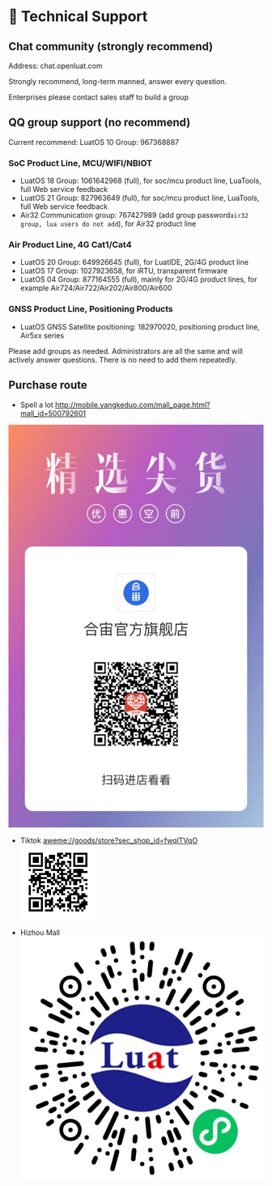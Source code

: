 # 💬 Technical Support

## Chat community (strongly recommend)

Address: chat.openluat.com

Strongly recommend, long-term manned, answer every question.

Enterprises please contact sales staff to build a group

## QQ group support (no recommend)

Current recommend: LuatOS 10 Group: 967368887

### SoC Product Line, MCU/WIFI/NBIOT
* LuatOS 18 Group: 1061642968 (full), for soc/mcu product line, LuaTools, full Web service feedback
* LuatOS 21 Group: 827963649 (full), for soc/mcu product line, LuaTools, full Web service feedback
* Air32 Communication group: 767427989 (add group password` air32 group, lua users do not add `), for Air32 product line

### Air Product Line, 4G Cat1/Cat4
* LuatOS 20 Group: 649926645 (full), for LuatIDE, 2G/4G product line
* LuatOS 17 Group: 1027923658, for iRTU, transparent firmware
* LuatOS 04 Group: 877164555 (full), mainly for 2G/4G product lines, for example Air724/Air722/Air202/Air800/Air600

### GNSS Product Line, Positioning Products
* LuatOS GNSS Satellite positioning: 182970020, positioning product line, Air5xx series

Please add groups as needed. Administrators are all the same and will actively answer questions. There is no need to add them repeatedly.

## Purchase route

* Spell a lot   http://mobile.yangkeduo.com/mall_page.html?mall_id=500792601

![](pdd.jpg)

* Tiktok     [aweme://goods/store?sec_shop_id=fwqlTVqO](aweme://goods/store?sec_shop_id=fwqlTVqO)
![](douyin.png)

* Hizhou Mall ![](luatos_shop.jpg)
